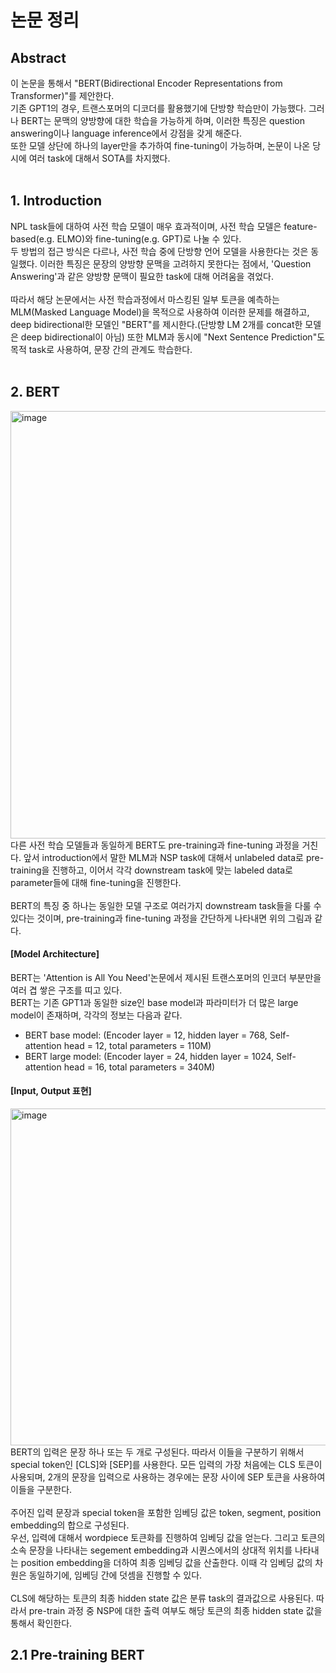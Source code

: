 # 논문 정리


## Abstract 
이 논문을 통해서 "BERT(Bidirectional Encoder Representations from Transformer)"를 제안한다. <br>
기존 GPT1의 경우, 트랜스포머의 디코더를 활용했기에 단방향 학습만이 가능했다. 그러나 BERT는 문맥의 양방향에 대한 학습을 가능하게 하며, 이러한 특징은 question answering이나 language inference에서
강점을 갖게 해준다.<br>
또한 모델 상단에 하나의 layer만을 추가하여 fine-tuning이 가능하며, 논문이 나온 당시에 여러 task에 대해서 SOTA를 차지했다. 
<br>
<br>

## 1. Introduction
NPL task들에 대하여 사전 학습 모델이 매우 효과적이며, 사전 학습 모델은 feature-based(e.g. ELMO)와 fine-tuning(e.g. GPT)로 나눌 수 있다. <br>
두 방법의 접근 방식은 다르나, 사전 학습 중에 단방향 언어 모델을 사용한다는 것은 동일했다. 이러한 특징은 문장의 양방향 문맥을 고려하지 못한다는 점에서, 'Question Answering'과 같은 양방향 문맥이 필요한 task에 대해 어려움을 겪었다. <br><br>
따라서 해당 논문에서는 사전 학습과정에서 마스킹된 일부 토큰을 예측하는 MLM(Masked Language Model)을 목적으로 사용하여 이러한 문제를 해결하고, deep bidirectional한 모델인 "BERT"를 제시한다.(단방향 LM 2개를 concat한 모델은 deep bidirectional이 아님) 또한 MLM과 동시에 "Next Sentence Prediction"도 목적 task로 사용하여, 문장 간의 관계도 학습한다. 
<br>
<br>

## 2. BERT 
<img width="684" alt="image" src="https://user-images.githubusercontent.com/102455634/233039340-b95b7b4f-acc6-48cc-9eba-40f39b8d535e.png">
다른 사전 학습 모델들과 동일하게 BERT도 pre-training과 fine-tuning 과정을 거친다. 앞서 introduction에서 말한 MLM과 NSP task에 대해서 unlabeled data로 pre-training을 진행하고, 이어서 각각 downstream task에 맞는 labeled data로 parameter들에 대해 fine-tuning을 진행한다.
<br><br>
BERT의 특징 중 하나는 동일한 모델 구조로 여러가지 downstream task들을 다룰 수 있다는 것이며, pre-training과 fine-tuning 과정을 간단하게 나타내면 위의 그림과 같다. 
<br>


#### [Model Architecture]
BERT는 'Attention is All You Need'논문에서 제시된 트랜스포머의 인코더 부분만을 여러 겹 쌓은 구조를 띠고 있다. <br>
BERT는 기존 GPT1과 동일한 size인 base model과 파라미터가 더 많은 large model이 존재하며, 각각의 정보는 다음과 같다. 
- BERT base model: (Encoder layer = 12, hidden layer = 768, Self-attention head = 12, total parameters = 110M)
- BERT large model: (Encoder layer = 24, hidden layer = 1024, Self-attention head = 16, total parameters = 340M)


#### [Input, Output 표현] 
<img width="539" alt="image" src="https://user-images.githubusercontent.com/102455634/233045289-e150761d-59ec-4cbe-abae-54686795a06e.png">
BERT의 입력은 문장 하나 또는 두 개로 구성된다. 따라서 이들을 구분하기 위해서 special token인 [CLS]와 [SEP]를 사용한다. 모든 입력의 가장 처음에는 CLS 토큰이 사용되며, 2개의 문장을 입력으로 사용하는 경우에는 문장 사이에 SEP 토큰을 사용하여 이들을 구분한다. <br><br>
주어진 입력 문장과 special token을 포함한 임베딩 값은 token, segment, position embedding의 합으로 구성된다. <br>
우선, 입력에 대해서 wordpiece 토큰화를 진행하여 임베딩 값을 얻는다. 그리고 토큰의 소속 문장을 나타내는 segement embedding과 시퀀스에서의 상대적 위치를 나타내는 position embedding을 더하여 최종 임베딩 값을 산출한다. 이때 각 임베딩 값의 차원은 동일하기에, 임베딩 간에 덧셈을 진행할 수 있다. <br><br>
CLS에 해당하는 토큰의 최종 hidden state 값은 분류 task의 결과값으로 사용된다. 따라서 pre-train 과정 중 NSP에 대한 출력 여부도 해당 토큰의 최종 hidden state 값을 통해서 확인한다. 


## 2.1 Pre-training BERT



